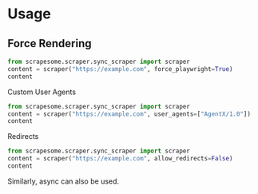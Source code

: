 
# Usage

## Force Rendering
```python
from scrapesome.scraper.sync_scraper import scraper
content = scraper("https://example.com", force_playwright=True)
content
```

Custom User Agents
```python
from scrapesome.scraper.sync_scraper import scraper
content = scraper("https://example.com", user_agents=["AgentX/1.0"])
content
```

Redirects
```python
from scrapesome.scraper.sync_scraper import scraper
content = scraper("https://example.com", allow_redirects=False)
content
```
Similarly, async can also be used.
